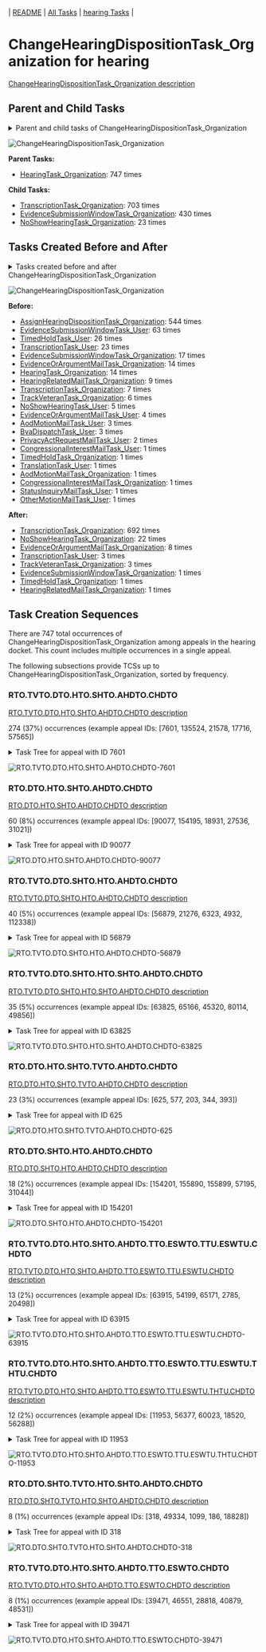 <!-- DO NOT EDIT THIS FILE.  This file is autogenerated. -->
| [README](../README.md) | [All Tasks](../alltasks.md) | [hearing Tasks](tasklist.md) |

# ChangeHearingDispositionTask_Organization for hearing

[ChangeHearingDispositionTask_Organization description](../descr/ChangeHearingDispositionTask_Organization.md)

## Parent and Child Tasks

<details><summary markdown='span'>Parent and child tasks of ChangeHearingDispositionTask_Organization
</summary>

```
digraph G {
rankdir=LR;
node [shape=box]
"ChangeHearingDispositionTask_Organization" -> "TranscriptionTask_Organization" [label=703]
"ChangeHearingDispositionTask_Organization" -> "EvidenceSubmissionWindowTask_Organization" [label=430]
"ChangeHearingDispositionTask_Organization" -> "NoShowHearingTask_Organization" [label=23]
"HearingTask_Organization" -> "ChangeHearingDispositionTask_Organization" [label=747]
}
```
</details>

![ChangeHearingDispositionTask_Organization](dot/ChangeHearingDispositionTask_Organization-parentchild.dot.png)

**Parent Tasks:**

   * [HearingTask_Organization](HearingTask_Organization.md): 747 times

**Child Tasks:**

   * [TranscriptionTask_Organization](TranscriptionTask_Organization.md): 703 times
   * [EvidenceSubmissionWindowTask_Organization](EvidenceSubmissionWindowTask_Organization.md): 430 times
   * [NoShowHearingTask_Organization](NoShowHearingTask_Organization.md): 23 times

## Tasks Created Before and After

<details><summary markdown='span'>Tasks created before and after ChangeHearingDispositionTask_Organization</summary>

```
digraph G {
rankdir=LR;

"ChangeHearingDispositionTask_Organization" -> "TranscriptionTask_Organization" [label=692]
"ChangeHearingDispositionTask_Organization" -> "NoShowHearingTask_Organization" [label=22]
"ChangeHearingDispositionTask_Organization" -> "EvidenceOrArgumentMailTask_Organization" [label=8]
"ChangeHearingDispositionTask_Organization" -> "TranscriptionTask_User" [label=3]
"ChangeHearingDispositionTask_Organization" -> "TrackVeteranTask_Organization" [label=3]
"ChangeHearingDispositionTask_Organization" -> "TimedHoldTask_Organization" [label=1]
"ChangeHearingDispositionTask_Organization" -> "HearingRelatedMailTask_Organization" [label=1]
"ChangeHearingDispositionTask_Organization" -> "EvidenceSubmissionWindowTask_Organization" [label=1]
"AssignHearingDispositionTask_Organization" -> "ChangeHearingDispositionTask_Organization" [label=544]
"EvidenceSubmissionWindowTask_User" -> "ChangeHearingDispositionTask_Organization" [label=63]
"TimedHoldTask_User" -> "ChangeHearingDispositionTask_Organization" [label=26]
"TranscriptionTask_User" -> "ChangeHearingDispositionTask_Organization" [label=23]
"EvidenceSubmissionWindowTask_Organization" -> "ChangeHearingDispositionTask_Organization" [label=17]
"HearingTask_Organization" -> "ChangeHearingDispositionTask_Organization" [label=14]
"EvidenceOrArgumentMailTask_Organization" -> "ChangeHearingDispositionTask_Organization" [label=14]
"HearingRelatedMailTask_Organization" -> "ChangeHearingDispositionTask_Organization" [label=9]
"TranscriptionTask_Organization" -> "ChangeHearingDispositionTask_Organization" [label=7]
"TrackVeteranTask_Organization" -> "ChangeHearingDispositionTask_Organization" [label=6]
"NoShowHearingTask_User" -> "ChangeHearingDispositionTask_Organization" [label=5]
"EvidenceOrArgumentMailTask_User" -> "ChangeHearingDispositionTask_Organization" [label=4]
"BvaDispatchTask_User" -> "ChangeHearingDispositionTask_Organization" [label=3]
"AodMotionMailTask_User" -> "ChangeHearingDispositionTask_Organization" [label=3]
"PrivacyActRequestMailTask_User" -> "ChangeHearingDispositionTask_Organization" [label=2]
"TranslationTask_User" -> "ChangeHearingDispositionTask_Organization" [label=1]
"TimedHoldTask_Organization" -> "ChangeHearingDispositionTask_Organization" [label=1]
"StatusInquiryMailTask_User" -> "ChangeHearingDispositionTask_Organization" [label=1]
"OtherMotionMailTask_User" -> "ChangeHearingDispositionTask_Organization" [label=1]
"CongressionalInterestMailTask_User" -> "ChangeHearingDispositionTask_Organization" [label=1]
"CongressionalInterestMailTask_Organization" -> "ChangeHearingDispositionTask_Organization" [label=1]
"AodMotionMailTask_Organization" -> "ChangeHearingDispositionTask_Organization" [label=1]
}
```
</details>

![ChangeHearingDispositionTask_Organization](dot/ChangeHearingDispositionTask_Organization.dot.png)

**Before:**

   * [AssignHearingDispositionTask_Organization](AssignHearingDispositionTask_Organization.md): 544 times
   * [EvidenceSubmissionWindowTask_User](EvidenceSubmissionWindowTask_User.md): 63 times
   * [TimedHoldTask_User](TimedHoldTask_User.md): 26 times
   * [TranscriptionTask_User](TranscriptionTask_User.md): 23 times
   * [EvidenceSubmissionWindowTask_Organization](EvidenceSubmissionWindowTask_Organization.md): 17 times
   * [EvidenceOrArgumentMailTask_Organization](EvidenceOrArgumentMailTask_Organization.md): 14 times
   * [HearingTask_Organization](HearingTask_Organization.md): 14 times
   * [HearingRelatedMailTask_Organization](HearingRelatedMailTask_Organization.md): 9 times
   * [TranscriptionTask_Organization](TranscriptionTask_Organization.md): 7 times
   * [TrackVeteranTask_Organization](TrackVeteranTask_Organization.md): 6 times
   * [NoShowHearingTask_User](NoShowHearingTask_User.md): 5 times
   * [EvidenceOrArgumentMailTask_User](EvidenceOrArgumentMailTask_User.md): 4 times
   * [AodMotionMailTask_User](AodMotionMailTask_User.md): 3 times
   * [BvaDispatchTask_User](BvaDispatchTask_User.md): 3 times
   * [PrivacyActRequestMailTask_User](PrivacyActRequestMailTask_User.md): 2 times
   * [CongressionalInterestMailTask_User](CongressionalInterestMailTask_User.md): 1 times
   * [TimedHoldTask_Organization](TimedHoldTask_Organization.md): 1 times
   * [TranslationTask_User](TranslationTask_User.md): 1 times
   * [AodMotionMailTask_Organization](AodMotionMailTask_Organization.md): 1 times
   * [CongressionalInterestMailTask_Organization](CongressionalInterestMailTask_Organization.md): 1 times
   * [StatusInquiryMailTask_User](StatusInquiryMailTask_User.md): 1 times
   * [OtherMotionMailTask_User](OtherMotionMailTask_User.md): 1 times

**After:**

   * [TranscriptionTask_Organization](TranscriptionTask_Organization.md): 692 times
   * [NoShowHearingTask_Organization](NoShowHearingTask_Organization.md): 22 times
   * [EvidenceOrArgumentMailTask_Organization](EvidenceOrArgumentMailTask_Organization.md): 8 times
   * [TranscriptionTask_User](TranscriptionTask_User.md): 3 times
   * [TrackVeteranTask_Organization](TrackVeteranTask_Organization.md): 3 times
   * [EvidenceSubmissionWindowTask_Organization](EvidenceSubmissionWindowTask_Organization.md): 1 times
   * [TimedHoldTask_Organization](TimedHoldTask_Organization.md): 1 times
   * [HearingRelatedMailTask_Organization](HearingRelatedMailTask_Organization.md): 1 times

## Task Creation Sequences

There are 747 total occurrences of ChangeHearingDispositionTask_Organization among appeals in the hearing docket.  This count includes multiple occurrences in a single appeal.

The following subsections provide TCSs up to ChangeHearingDispositionTask_Organization, sorted by frequency.

### RTO.TVTO.DTO.HTO.SHTO.AHDTO.CHDTO

[RTO.TVTO.DTO.HTO.SHTO.AHDTO.CHDTO description](../descr/RTO.TVTO.DTO.HTO.SHTO.AHDTO.CHDTO.md)

274 (37%) occurrences (example appeal IDs: [7601, 135524, 21578, 17716, 57565])

<details><summary markdown='span'>Task Tree for appeal with ID 7601</summary>

```
@startuml
skinparam {
  ObjectBorderColor #555
  ObjectBorderThickness 0
  ObjectFontStyle bold
  ObjectFontSize 14
  ObjectAttributeFontColor #333
  ObjectAttributeFontSize 12
}
  object 0.RootTask #8dd3c7 {
Organization
}
  object 1.TrackVeteranTask #bebada {
Organization
}
  object 2.DistributionTask #ffffb3 {
Organization
}
  object 3.HearingTask #fb8072 {
Organization
}
  object 4.ScheduleHearingTask #80b1d3 {
Organization
}
  object 5.HearingAdminActionVerifyAddressTask #ffed6f {
Organization
}
  object 6.AssignHearingDispositionTask #8dd3c7 {
Organization
}
  object 7.ChangeHearingDispositionTask #d9d9d9 {
Organization  <back:white>    </back>
}
  object 8.TranscriptionTask #fb8072 {
Organization
}
  object 9.EvidenceSubmissionWindowTask #fccde5 {
Organization
}
  object 10.JudgeAssignTask #ccebc5 {
User
}
  object 11.JudgeDecisionReviewTask #d9d9d9 {
User
}
  object 12.AttorneyTask #bc80bd {
User
}
  object 13.BvaDispatchTask #b3de69 {
Organization
}
  object 14.BvaDispatchTask #b3de69 {
User
}
0.RootTask -- 1.TrackVeteranTask
0.RootTask -- 2.DistributionTask
2.DistributionTask -- 3.HearingTask
3.HearingTask -- 4.ScheduleHearingTask
4.ScheduleHearingTask -- 5.HearingAdminActionVerifyAddressTask
3.HearingTask -- 6.AssignHearingDispositionTask
3.HearingTask -- 7.ChangeHearingDispositionTask
7.ChangeHearingDispositionTask -- 8.TranscriptionTask
7.ChangeHearingDispositionTask -- 9.EvidenceSubmissionWindowTask
0.RootTask -- 10.JudgeAssignTask
0.RootTask -- 11.JudgeDecisionReviewTask
11.JudgeDecisionReviewTask -- 12.AttorneyTask
0.RootTask -- 13.BvaDispatchTask
13.BvaDispatchTask -- 14.BvaDispatchTask
@enduml
```
</details>

![RTO.TVTO.DTO.HTO.SHTO.AHDTO.CHDTO-7601](uml/RTO.TVTO.DTO.HTO.SHTO.AHDTO.CHDTO-7601.png)

### RTO.DTO.HTO.SHTO.AHDTO.CHDTO

[RTO.DTO.HTO.SHTO.AHDTO.CHDTO description](../descr/RTO.DTO.HTO.SHTO.AHDTO.CHDTO.md)

60 (8%) occurrences (example appeal IDs: [90077, 154195, 18931, 27536, 31021])

<details><summary markdown='span'>Task Tree for appeal with ID 90077</summary>

```
@startuml
skinparam {
  ObjectBorderColor #555
  ObjectBorderThickness 0
  ObjectFontStyle bold
  ObjectFontSize 14
  ObjectAttributeFontColor #333
  ObjectAttributeFontSize 12
}
  object 0.RootTask #8dd3c7 {
Organization
}
  object 1.DistributionTask #ffffb3 {
Organization
}
  object 2.HearingTask #fb8072 {
Organization
}
  object 3.ScheduleHearingTask #80b1d3 {
Organization
}
  object 4.AssignHearingDispositionTask #8dd3c7 {
Organization
}
  object 5.ChangeHearingDispositionTask #d9d9d9 {
Organization  <back:white>    </back>
}
  object 6.TranscriptionTask #fb8072 {
Organization
}
  object 7.EvidenceSubmissionWindowTask #fccde5 {
Organization
}
  object 8.SpecialCaseMovementTask #8dd3c7 {
User
}
  object 9.JudgeAssignTask #ccebc5 {
User
}
  object 10.JudgeDecisionReviewTask #d9d9d9 {
User
}
  object 11.AttorneyTask #bc80bd {
User
}
  object 12.BvaDispatchTask #b3de69 {
Organization
}
  object 13.BvaDispatchTask #b3de69 {
User
}
0.RootTask -- 1.DistributionTask
1.DistributionTask -- 2.HearingTask
2.HearingTask -- 3.ScheduleHearingTask
2.HearingTask -- 4.AssignHearingDispositionTask
2.HearingTask -- 5.ChangeHearingDispositionTask
5.ChangeHearingDispositionTask -- 6.TranscriptionTask
5.ChangeHearingDispositionTask -- 7.EvidenceSubmissionWindowTask
1.DistributionTask -- 8.SpecialCaseMovementTask
0.RootTask -- 9.JudgeAssignTask
0.RootTask -- 10.JudgeDecisionReviewTask
10.JudgeDecisionReviewTask -- 11.AttorneyTask
0.RootTask -- 12.BvaDispatchTask
12.BvaDispatchTask -- 13.BvaDispatchTask
@enduml
```
</details>

![RTO.DTO.HTO.SHTO.AHDTO.CHDTO-90077](uml/RTO.DTO.HTO.SHTO.AHDTO.CHDTO-90077.png)

### RTO.TVTO.DTO.SHTO.HTO.AHDTO.CHDTO

[RTO.TVTO.DTO.SHTO.HTO.AHDTO.CHDTO description](../descr/RTO.TVTO.DTO.SHTO.HTO.AHDTO.CHDTO.md)

40 (5%) occurrences (example appeal IDs: [56879, 21276, 6323, 4932, 112338])

<details><summary markdown='span'>Task Tree for appeal with ID 56879</summary>

```
@startuml
skinparam {
  ObjectBorderColor #555
  ObjectBorderThickness 0
  ObjectFontStyle bold
  ObjectFontSize 14
  ObjectAttributeFontColor #333
  ObjectAttributeFontSize 12
}
  object 0.RootTask #8dd3c7 {
Organization
}
  object 1.TrackVeteranTask #bebada {
Organization
}
  object 2.DistributionTask #ffffb3 {
Organization
}
  object 3.HearingTask #fb8072 {
Organization
}
  object 4.ScheduleHearingTask #80b1d3 {
Organization
}
  object 5.AssignHearingDispositionTask #8dd3c7 {
Organization
}
  object 6.HearingTask #fb8072 {
Organization
}
  object 7.AssignHearingDispositionTask #8dd3c7 {
Organization
}
  object 8.ChangeHearingDispositionTask #d9d9d9 {
Organization  <back:white>    </back>
}
  object 9.TranscriptionTask #fb8072 {
Organization
}
  object 10.SpecialCaseMovementTask #8dd3c7 {
User
}
  object 11.JudgeAssignTask #ccebc5 {
User
}
  object 12.JudgeDecisionReviewTask #d9d9d9 {
User
}
  object 13.AttorneyTask #bc80bd {
User
}
  object 14.QualityReviewTask #fdb462 {
Organization
}
  object 15.QualityReviewTask #fdb462 {
User
}
  object 16.BvaDispatchTask #b3de69 {
Organization
}
  object 17.BvaDispatchTask #b3de69 {
User
}
0.RootTask -- 1.TrackVeteranTask
0.RootTask -- 2.DistributionTask
2.DistributionTask -- 3.HearingTask
3.HearingTask -- 4.ScheduleHearingTask
3.HearingTask -- 5.AssignHearingDispositionTask
2.DistributionTask -- 6.HearingTask
6.HearingTask -- 7.AssignHearingDispositionTask
6.HearingTask -- 8.ChangeHearingDispositionTask
8.ChangeHearingDispositionTask -- 9.TranscriptionTask
2.DistributionTask -- 10.SpecialCaseMovementTask
0.RootTask -- 11.JudgeAssignTask
0.RootTask -- 12.JudgeDecisionReviewTask
12.JudgeDecisionReviewTask -- 13.AttorneyTask
0.RootTask -- 14.QualityReviewTask
14.QualityReviewTask -- 15.QualityReviewTask
0.RootTask -- 16.BvaDispatchTask
16.BvaDispatchTask -- 17.BvaDispatchTask
@enduml
```
</details>

![RTO.TVTO.DTO.SHTO.HTO.AHDTO.CHDTO-56879](uml/RTO.TVTO.DTO.SHTO.HTO.AHDTO.CHDTO-56879.png)

### RTO.TVTO.DTO.SHTO.HTO.SHTO.AHDTO.CHDTO

[RTO.TVTO.DTO.SHTO.HTO.SHTO.AHDTO.CHDTO description](../descr/RTO.TVTO.DTO.SHTO.HTO.SHTO.AHDTO.CHDTO.md)

35 (5%) occurrences (example appeal IDs: [63825, 65166, 45320, 80114, 49856])

<details><summary markdown='span'>Task Tree for appeal with ID 63825</summary>

```
@startuml
skinparam {
  ObjectBorderColor #555
  ObjectBorderThickness 0
  ObjectFontStyle bold
  ObjectFontSize 14
  ObjectAttributeFontColor #333
  ObjectAttributeFontSize 12
}
  object 0.RootTask #8dd3c7 {
Organization
}
  object 1.TrackVeteranTask #bebada {
Organization
}
  object 2.DistributionTask #ffffb3 {
Organization
}
  object 3.HearingTask #fb8072 {
Organization
}
  object 4.ScheduleHearingTask #80b1d3 {
Organization
}
  object 5.AssignHearingDispositionTask #8dd3c7 {
Organization
}
  object 6.HearingTask #fb8072 {
Organization
}
  object 7.ScheduleHearingTask #80b1d3 {
Organization
}
  object 8.AssignHearingDispositionTask #8dd3c7 {
Organization
}
  object 9.ChangeHearingDispositionTask #d9d9d9 {
Organization  <back:white>    </back>
}
  object 10.TranscriptionTask #fb8072 {
Organization
}
  object 11.JudgeAssignTask #ccebc5 {
User
}
  object 12.JudgeAssignTask #ccebc5 {
User
}
  object 13.JudgeDecisionReviewTask #d9d9d9 {
User
}
  object 14.AttorneyTask #bc80bd {
User
}
  object 15.AttorneyTask #bc80bd {
User
}
  object 16.BvaDispatchTask #b3de69 {
Organization
}
  object 17.BvaDispatchTask #b3de69 {
User
}
  object 18.BvaDispatchTask #b3de69 {
User
}
  object 19.BvaDispatchTask #b3de69 {
User
}
0.RootTask -- 1.TrackVeteranTask
0.RootTask -- 2.DistributionTask
2.DistributionTask -- 3.HearingTask
3.HearingTask -- 4.ScheduleHearingTask
3.HearingTask -- 5.AssignHearingDispositionTask
2.DistributionTask -- 6.HearingTask
6.HearingTask -- 7.ScheduleHearingTask
6.HearingTask -- 8.AssignHearingDispositionTask
6.HearingTask -- 9.ChangeHearingDispositionTask
9.ChangeHearingDispositionTask -- 10.TranscriptionTask
0.RootTask -- 11.JudgeAssignTask
0.RootTask -- 12.JudgeAssignTask
0.RootTask -- 13.JudgeDecisionReviewTask
13.JudgeDecisionReviewTask -- 14.AttorneyTask
13.JudgeDecisionReviewTask -- 15.AttorneyTask
0.RootTask -- 16.BvaDispatchTask
16.BvaDispatchTask -- 17.BvaDispatchTask
16.BvaDispatchTask -- 18.BvaDispatchTask
16.BvaDispatchTask -- 19.BvaDispatchTask
@enduml
```
</details>

![RTO.TVTO.DTO.SHTO.HTO.SHTO.AHDTO.CHDTO-63825](uml/RTO.TVTO.DTO.SHTO.HTO.SHTO.AHDTO.CHDTO-63825.png)

### RTO.DTO.HTO.SHTO.TVTO.AHDTO.CHDTO

[RTO.DTO.HTO.SHTO.TVTO.AHDTO.CHDTO description](../descr/RTO.DTO.HTO.SHTO.TVTO.AHDTO.CHDTO.md)

23 (3%) occurrences (example appeal IDs: [625, 577, 203, 344, 393])

<details><summary markdown='span'>Task Tree for appeal with ID 625</summary>

```
@startuml
skinparam {
  ObjectBorderColor #555
  ObjectBorderThickness 0
  ObjectFontStyle bold
  ObjectFontSize 14
  ObjectAttributeFontColor #333
  ObjectAttributeFontSize 12
}
  object 0.RootTask #8dd3c7 {
Organization
}
  object 1.InformalHearingPresentationTask #fdb462 {
Organization
}
  object 2.DistributionTask #ffffb3 {
Organization
}
  object 3.HearingTask #fb8072 {
Organization
}
  object 4.ScheduleHearingTask #80b1d3 {
Organization
}
  object 5.TrackVeteranTask #bebada {
Organization
}
  object 6.AssignHearingDispositionTask #8dd3c7 {
Organization
}
  object 7.ChangeHearingDispositionTask #d9d9d9 {
Organization  <back:white>    </back>
}
  object 8.NoShowHearingTask #b3de69 {
Organization
}
  object 9.TimedHoldTask #fccde5 {
Organization
}
  object 10.JudgeAssignTask #ccebc5 {
User
}
  object 11.HearingClarificationColocatedTask #ccebc5 {
Organization
}
  object 12.HearingClarificationColocatedTask #ccebc5 {
User
}
  object 13.HearingClarificationColocatedTask #ccebc5 {
User
}
  object 14.HearingClarificationColocatedTask #ccebc5 {
User
}
  object 15.TimedHoldTask #fccde5 {
User
}
  object 16.JudgeDecisionReviewTask #d9d9d9 {
User
}
  object 17.AttorneyTask #bc80bd {
User
}
  object 18.HearingRelatedMailTask #8dd3c7 {
Organization
}
  object 19.HearingRelatedMailTask #8dd3c7 {
Organization
}
  object 20.HearingRelatedMailTask #8dd3c7 {
User
}
  object 21.ScheduleHearingColocatedTask #ccebc5 {
Organization
}
  object 22.HearingRelatedMailTask #8dd3c7 {
Organization
}
  object 23.DistributionTask #ffffb3 {
Organization
}
  object 24.HearingTask #fb8072 {
Organization
}
  object 25.ScheduleHearingTask #80b1d3 {
Organization
}
  object 26.HearingRelatedMailTask #8dd3c7 {
Organization
}
  object 27.HearingRelatedMailTask #8dd3c7 {
Organization
}
  object 28.EvidenceSubmissionWindowTask #fccde5 {
Organization
}
  object 29.JudgeAssignTask #ccebc5 {
User
}
  object 30.JudgeDecisionReviewTask #d9d9d9 {
User
}
  object 31.AttorneyTask #bc80bd {
User
}
  object 32.HearingRelatedMailTask #8dd3c7 {
Organization
}
  object 33.ScheduleHearingColocatedTask #ccebc5 {
Organization
}
  object 34.HearingRelatedMailTask #8dd3c7 {
Organization
}
  object 35.HearingRelatedMailTask #8dd3c7 {
Organization
}
  object 36.HearingRelatedMailTask #8dd3c7 {
User
}
  object 37.JudgeDecisionReviewTask #d9d9d9 {
User
}
  object 38.ScheduleHearingColocatedTask #ccebc5 {
Organization
}
  object 39.DistributionTask #ffffb3 {
Organization
}
  object 40.HearingTask #fb8072 {
Organization
}
  object 41.ScheduleHearingTask #80b1d3 {
Organization
}
2.DistributionTask -- 1.InformalHearingPresentationTask
0.RootTask -- 2.DistributionTask
2.DistributionTask -- 3.HearingTask
3.HearingTask -- 4.ScheduleHearingTask
0.RootTask -- 5.TrackVeteranTask
3.HearingTask -- 6.AssignHearingDispositionTask
3.HearingTask -- 7.ChangeHearingDispositionTask
7.ChangeHearingDispositionTask -- 8.NoShowHearingTask
8.NoShowHearingTask -- 9.TimedHoldTask
0.RootTask -- 10.JudgeAssignTask
10.JudgeAssignTask -- 11.HearingClarificationColocatedTask
11.HearingClarificationColocatedTask -- 12.HearingClarificationColocatedTask
11.HearingClarificationColocatedTask -- 13.HearingClarificationColocatedTask
11.HearingClarificationColocatedTask -- 14.HearingClarificationColocatedTask
14.HearingClarificationColocatedTask -- 15.TimedHoldTask
0.RootTask -- 16.JudgeDecisionReviewTask
16.JudgeDecisionReviewTask -- 17.AttorneyTask
0.RootTask -- 18.HearingRelatedMailTask
18.HearingRelatedMailTask -- 19.HearingRelatedMailTask
19.HearingRelatedMailTask -- 20.HearingRelatedMailTask
16.JudgeDecisionReviewTask -- 21.ScheduleHearingColocatedTask
20.HearingRelatedMailTask -- 22.HearingRelatedMailTask
0.RootTask -- 23.DistributionTask
23.DistributionTask -- 24.HearingTask
24.HearingTask -- 25.ScheduleHearingTask
20.HearingRelatedMailTask -- 26.HearingRelatedMailTask
20.HearingRelatedMailTask -- 27.HearingRelatedMailTask
24.HearingTask -- 28.EvidenceSubmissionWindowTask
0.RootTask -- 29.JudgeAssignTask
0.RootTask -- 30.JudgeDecisionReviewTask
37.JudgeDecisionReviewTask -- 31.AttorneyTask
20.HearingRelatedMailTask -- 32.HearingRelatedMailTask
31.AttorneyTask -- 33.ScheduleHearingColocatedTask
20.HearingRelatedMailTask -- 34.HearingRelatedMailTask
20.HearingRelatedMailTask -- 35.HearingRelatedMailTask
19.HearingRelatedMailTask -- 36.HearingRelatedMailTask
0.RootTask -- 37.JudgeDecisionReviewTask
37.JudgeDecisionReviewTask -- 38.ScheduleHearingColocatedTask
0.RootTask -- 39.DistributionTask
39.DistributionTask -- 40.HearingTask
40.HearingTask -- 41.ScheduleHearingTask
@enduml
```
</details>

![RTO.DTO.HTO.SHTO.TVTO.AHDTO.CHDTO-625](uml/RTO.DTO.HTO.SHTO.TVTO.AHDTO.CHDTO-625.png)

### RTO.DTO.SHTO.HTO.AHDTO.CHDTO

[RTO.DTO.SHTO.HTO.AHDTO.CHDTO description](../descr/RTO.DTO.SHTO.HTO.AHDTO.CHDTO.md)

18 (2%) occurrences (example appeal IDs: [154201, 155890, 155899, 57195, 31044])

<details><summary markdown='span'>Task Tree for appeal with ID 154201</summary>

```
@startuml
skinparam {
  ObjectBorderColor #555
  ObjectBorderThickness 0
  ObjectFontStyle bold
  ObjectFontSize 14
  ObjectAttributeFontColor #333
  ObjectAttributeFontSize 12
}
  object 0.RootTask #8dd3c7 {
Organization
}
  object 1.DistributionTask #ffffb3 {
Organization
}
  object 2.HearingTask #fb8072 {
Organization
}
  object 3.ScheduleHearingTask #80b1d3 {
Organization
}
  object 4.AssignHearingDispositionTask #8dd3c7 {
Organization
}
  object 5.HearingTask #fb8072 {
Organization
}
  object 6.AssignHearingDispositionTask #8dd3c7 {
Organization
}
  object 7.ChangeHearingDispositionTask #d9d9d9 {
Organization  <back:white>    </back>
}
0.RootTask -- 1.DistributionTask
1.DistributionTask -- 2.HearingTask
2.HearingTask -- 3.ScheduleHearingTask
2.HearingTask -- 4.AssignHearingDispositionTask
1.DistributionTask -- 5.HearingTask
5.HearingTask -- 6.AssignHearingDispositionTask
5.HearingTask -- 7.ChangeHearingDispositionTask
@enduml
```
</details>

![RTO.DTO.SHTO.HTO.AHDTO.CHDTO-154201](uml/RTO.DTO.SHTO.HTO.AHDTO.CHDTO-154201.png)

### RTO.TVTO.DTO.HTO.SHTO.AHDTO.TTO.ESWTO.TTU.ESWTU.CHDTO

[RTO.TVTO.DTO.HTO.SHTO.AHDTO.TTO.ESWTO.TTU.ESWTU.CHDTO description](../descr/RTO.TVTO.DTO.HTO.SHTO.AHDTO.TTO.ESWTO.TTU.ESWTU.CHDTO.md)

13 (2%) occurrences (example appeal IDs: [63915, 54199, 65171, 2785, 20498])

<details><summary markdown='span'>Task Tree for appeal with ID 63915</summary>

```
@startuml
skinparam {
  ObjectBorderColor #555
  ObjectBorderThickness 0
  ObjectFontStyle bold
  ObjectFontSize 14
  ObjectAttributeFontColor #333
  ObjectAttributeFontSize 12
}
  object 0.RootTask #8dd3c7 {
Organization
}
  object 1.TrackVeteranTask #bebada {
Organization
}
  object 2.DistributionTask #ffffb3 {
Organization
}
  object 3.HearingTask #fb8072 {
Organization
}
  object 4.ScheduleHearingTask #80b1d3 {
Organization
}
  object 5.AssignHearingDispositionTask #8dd3c7 {
Organization
}
  object 6.TranscriptionTask #fb8072 {
Organization
}
  object 7.EvidenceSubmissionWindowTask #fccde5 {
Organization
}
  object 8.TranscriptionTask #fb8072 {
User
}
  object 9.EvidenceSubmissionWindowTask #fccde5 {
User
}
  object 10.ChangeHearingDispositionTask #d9d9d9 {
Organization  <back:white>    </back>
}
  object 11.TranscriptionTask #fb8072 {
Organization
}
  object 12.EvidenceSubmissionWindowTask #fccde5 {
Organization
}
  object 13.EvidenceSubmissionWindowTask #fccde5 {
User
}
  object 14.JudgeAssignTask #ccebc5 {
User
}
  object 15.TimedHoldTask #fccde5 {
User
}
  object 16.JudgeDecisionReviewTask #d9d9d9 {
User
}
  object 17.AttorneyTask #bc80bd {
User
}
  object 18.BvaDispatchTask #b3de69 {
Organization
}
  object 19.BvaDispatchTask #b3de69 {
User
}
0.RootTask -- 1.TrackVeteranTask
0.RootTask -- 2.DistributionTask
2.DistributionTask -- 3.HearingTask
3.HearingTask -- 4.ScheduleHearingTask
3.HearingTask -- 5.AssignHearingDispositionTask
5.AssignHearingDispositionTask -- 6.TranscriptionTask
5.AssignHearingDispositionTask -- 7.EvidenceSubmissionWindowTask
6.TranscriptionTask -- 8.TranscriptionTask
7.EvidenceSubmissionWindowTask -- 9.EvidenceSubmissionWindowTask
3.HearingTask -- 10.ChangeHearingDispositionTask
10.ChangeHearingDispositionTask -- 11.TranscriptionTask
10.ChangeHearingDispositionTask -- 12.EvidenceSubmissionWindowTask
12.EvidenceSubmissionWindowTask -- 13.EvidenceSubmissionWindowTask
0.RootTask -- 14.JudgeAssignTask
14.JudgeAssignTask -- 15.TimedHoldTask
0.RootTask -- 16.JudgeDecisionReviewTask
16.JudgeDecisionReviewTask -- 17.AttorneyTask
0.RootTask -- 18.BvaDispatchTask
18.BvaDispatchTask -- 19.BvaDispatchTask
@enduml
```
</details>

![RTO.TVTO.DTO.HTO.SHTO.AHDTO.TTO.ESWTO.TTU.ESWTU.CHDTO-63915](uml/RTO.TVTO.DTO.HTO.SHTO.AHDTO.TTO.ESWTO.TTU.ESWTU.CHDTO-63915.png)

### RTO.TVTO.DTO.HTO.SHTO.AHDTO.TTO.ESWTO.TTU.ESWTU.THTU.CHDTO

[RTO.TVTO.DTO.HTO.SHTO.AHDTO.TTO.ESWTO.TTU.ESWTU.THTU.CHDTO description](../descr/RTO.TVTO.DTO.HTO.SHTO.AHDTO.TTO.ESWTO.TTU.ESWTU.THTU.CHDTO.md)

12 (2%) occurrences (example appeal IDs: [11953, 56377, 60023, 18520, 56288])

<details><summary markdown='span'>Task Tree for appeal with ID 11953</summary>

```
@startuml
skinparam {
  ObjectBorderColor #555
  ObjectBorderThickness 0
  ObjectFontStyle bold
  ObjectFontSize 14
  ObjectAttributeFontColor #333
  ObjectAttributeFontSize 12
}
  object 0.RootTask #8dd3c7 {
Organization
}
  object 1.TrackVeteranTask #bebada {
Organization
}
  object 2.DistributionTask #ffffb3 {
Organization
}
  object 3.HearingTask #fb8072 {
Organization
}
  object 4.ScheduleHearingTask #80b1d3 {
Organization
}
  object 5.AssignHearingDispositionTask #8dd3c7 {
Organization
}
  object 6.TranscriptionTask #fb8072 {
Organization
}
  object 7.EvidenceSubmissionWindowTask #fccde5 {
Organization
}
  object 8.TranscriptionTask #fb8072 {
User
}
  object 9.EvidenceSubmissionWindowTask #fccde5 {
User
}
  object 10.TimedHoldTask #fccde5 {
User
}
  object 11.ChangeHearingDispositionTask #d9d9d9 {
Organization  <back:white>    </back>
}
  object 12.TranscriptionTask #fb8072 {
Organization
}
  object 13.EvidenceSubmissionWindowTask #fccde5 {
Organization
}
  object 14.JudgeAssignTask #ccebc5 {
User
}
  object 15.JudgeDecisionReviewTask #d9d9d9 {
User
}
  object 16.AttorneyTask #bc80bd {
User
}
  object 17.BvaDispatchTask #b3de69 {
Organization
}
  object 18.BvaDispatchTask #b3de69 {
User
}
0.RootTask -- 1.TrackVeteranTask
0.RootTask -- 2.DistributionTask
2.DistributionTask -- 3.HearingTask
3.HearingTask -- 4.ScheduleHearingTask
3.HearingTask -- 5.AssignHearingDispositionTask
5.AssignHearingDispositionTask -- 6.TranscriptionTask
5.AssignHearingDispositionTask -- 7.EvidenceSubmissionWindowTask
6.TranscriptionTask -- 8.TranscriptionTask
7.EvidenceSubmissionWindowTask -- 9.EvidenceSubmissionWindowTask
8.TranscriptionTask -- 10.TimedHoldTask
3.HearingTask -- 11.ChangeHearingDispositionTask
11.ChangeHearingDispositionTask -- 12.TranscriptionTask
11.ChangeHearingDispositionTask -- 13.EvidenceSubmissionWindowTask
0.RootTask -- 14.JudgeAssignTask
0.RootTask -- 15.JudgeDecisionReviewTask
15.JudgeDecisionReviewTask -- 16.AttorneyTask
0.RootTask -- 17.BvaDispatchTask
17.BvaDispatchTask -- 18.BvaDispatchTask
@enduml
```
</details>

![RTO.TVTO.DTO.HTO.SHTO.AHDTO.TTO.ESWTO.TTU.ESWTU.THTU.CHDTO-11953](uml/RTO.TVTO.DTO.HTO.SHTO.AHDTO.TTO.ESWTO.TTU.ESWTU.THTU.CHDTO-11953.png)

### RTO.DTO.SHTO.TVTO.HTO.SHTO.AHDTO.CHDTO

[RTO.DTO.SHTO.TVTO.HTO.SHTO.AHDTO.CHDTO description](../descr/RTO.DTO.SHTO.TVTO.HTO.SHTO.AHDTO.CHDTO.md)

8 (1%) occurrences (example appeal IDs: [318, 49334, 1099, 186, 18828])

<details><summary markdown='span'>Task Tree for appeal with ID 318</summary>

```
@startuml
skinparam {
  ObjectBorderColor #555
  ObjectBorderThickness 0
  ObjectFontStyle bold
  ObjectFontSize 14
  ObjectAttributeFontColor #333
  ObjectAttributeFontSize 12
}
  object 0.RootTask #8dd3c7 {
Organization
}
  object 1.InformalHearingPresentationTask #fdb462 {
Organization
}
  object 2.DistributionTask #ffffb3 {
Organization
}
  object 3.HearingTask #fb8072 {
Organization
}
  object 4.ScheduleHearingTask #80b1d3 {
Organization
}
  object 5.TrackVeteranTask #bebada {
Organization
}
  object 6.AssignHearingDispositionTask #8dd3c7 {
Organization
}
  object 7.HearingTask #fb8072 {
Organization
}
  object 8.ScheduleHearingTask #80b1d3 {
Organization
}
  object 9.AssignHearingDispositionTask #8dd3c7 {
Organization
}
  object 10.ChangeHearingDispositionTask #d9d9d9 {
Organization  <back:white>    </back>
}
  object 11.TranscriptionTask #fb8072 {
Organization
}
  object 12.EvidenceSubmissionWindowTask #fccde5 {
Organization
}
  object 13.TranscriptionTask #fb8072 {
User
}
  object 14.JudgeAssignTask #ccebc5 {
User
}
  object 15.JudgeDecisionReviewTask #d9d9d9 {
User
}
  object 16.AttorneyTask #bc80bd {
User
}
  object 17.BvaDispatchTask #b3de69 {
Organization
}
  object 18.BvaDispatchTask #b3de69 {
User
}
2.DistributionTask -- 1.InformalHearingPresentationTask
0.RootTask -- 2.DistributionTask
2.DistributionTask -- 3.HearingTask
3.HearingTask -- 4.ScheduleHearingTask
0.RootTask -- 5.TrackVeteranTask
3.HearingTask -- 6.AssignHearingDispositionTask
2.DistributionTask -- 7.HearingTask
7.HearingTask -- 8.ScheduleHearingTask
7.HearingTask -- 9.AssignHearingDispositionTask
7.HearingTask -- 10.ChangeHearingDispositionTask
10.ChangeHearingDispositionTask -- 11.TranscriptionTask
10.ChangeHearingDispositionTask -- 12.EvidenceSubmissionWindowTask
11.TranscriptionTask -- 13.TranscriptionTask
0.RootTask -- 14.JudgeAssignTask
0.RootTask -- 15.JudgeDecisionReviewTask
15.JudgeDecisionReviewTask -- 16.AttorneyTask
0.RootTask -- 17.BvaDispatchTask
17.BvaDispatchTask -- 18.BvaDispatchTask
@enduml
```
</details>

![RTO.DTO.SHTO.TVTO.HTO.SHTO.AHDTO.CHDTO-318](uml/RTO.DTO.SHTO.TVTO.HTO.SHTO.AHDTO.CHDTO-318.png)

### RTO.TVTO.DTO.HTO.SHTO.AHDTO.TTO.ESWTO.CHDTO

[RTO.TVTO.DTO.HTO.SHTO.AHDTO.TTO.ESWTO.CHDTO description](../descr/RTO.TVTO.DTO.HTO.SHTO.AHDTO.TTO.ESWTO.CHDTO.md)

8 (1%) occurrences (example appeal IDs: [39471, 46551, 28818, 40879, 48531])

<details><summary markdown='span'>Task Tree for appeal with ID 39471</summary>

```
@startuml
skinparam {
  ObjectBorderColor #555
  ObjectBorderThickness 0
  ObjectFontStyle bold
  ObjectFontSize 14
  ObjectAttributeFontColor #333
  ObjectAttributeFontSize 12
}
  object 0.RootTask #8dd3c7 {
Organization
}
  object 1.TrackVeteranTask #bebada {
Organization
}
  object 2.DistributionTask #ffffb3 {
Organization
}
  object 3.HearingTask #fb8072 {
Organization
}
  object 4.ScheduleHearingTask #80b1d3 {
Organization
}
  object 5.HearingAdminActionVerifyAddressTask #ffed6f {
Organization
}
  object 6.AssignHearingDispositionTask #8dd3c7 {
Organization
}
  object 7.TranscriptionTask #fb8072 {
Organization
}
  object 8.EvidenceSubmissionWindowTask #fccde5 {
Organization
}
  object 9.TranscriptionTask #fb8072 {
User
}
  object 10.ChangeHearingDispositionTask #d9d9d9 {
Organization  <back:white>    </back>
}
  object 11.TranscriptionTask #fb8072 {
Organization
}
  object 12.EvidenceSubmissionWindowTask #fccde5 {
Organization
}
  object 13.JudgeAssignTask #ccebc5 {
User
}
  object 14.TranscriptionTask #fb8072 {
User
}
  object 15.JudgeDecisionReviewTask #d9d9d9 {
User
}
  object 16.AttorneyTask #bc80bd {
User
}
  object 17.BvaDispatchTask #b3de69 {
Organization
}
  object 18.BvaDispatchTask #b3de69 {
User
}
0.RootTask -- 1.TrackVeteranTask
0.RootTask -- 2.DistributionTask
2.DistributionTask -- 3.HearingTask
3.HearingTask -- 4.ScheduleHearingTask
4.ScheduleHearingTask -- 5.HearingAdminActionVerifyAddressTask
3.HearingTask -- 6.AssignHearingDispositionTask
6.AssignHearingDispositionTask -- 7.TranscriptionTask
6.AssignHearingDispositionTask -- 8.EvidenceSubmissionWindowTask
7.TranscriptionTask -- 9.TranscriptionTask
3.HearingTask -- 10.ChangeHearingDispositionTask
10.ChangeHearingDispositionTask -- 11.TranscriptionTask
10.ChangeHearingDispositionTask -- 12.EvidenceSubmissionWindowTask
0.RootTask -- 13.JudgeAssignTask
7.TranscriptionTask -- 14.TranscriptionTask
0.RootTask -- 15.JudgeDecisionReviewTask
15.JudgeDecisionReviewTask -- 16.AttorneyTask
0.RootTask -- 17.BvaDispatchTask
17.BvaDispatchTask -- 18.BvaDispatchTask
@enduml
```
</details>

![RTO.TVTO.DTO.HTO.SHTO.AHDTO.TTO.ESWTO.CHDTO-39471](uml/RTO.TVTO.DTO.HTO.SHTO.AHDTO.TTO.ESWTO.CHDTO-39471.png)

